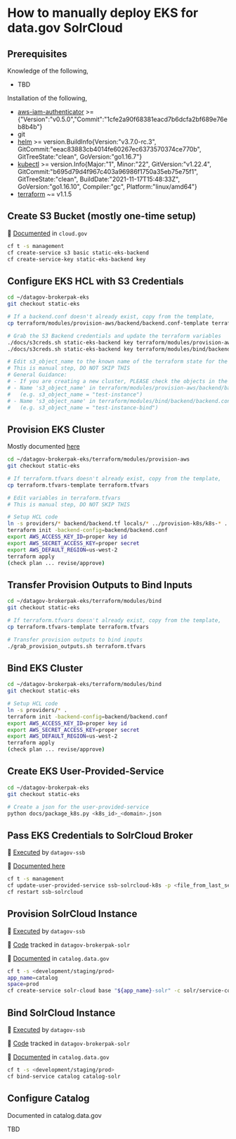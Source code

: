 # How to manually deploy EKS for data.gov SolrCloud

## Prerequisites

Knowledge of the following,
- TBD

Installation of the following,
- [aws-iam-authenticator](https://docs.aws.amazon.com/eks/latest/userguide/install-aws-iam-authenticator.html) >= {"Version":"v0.5.0","Commit":"1cfe2a90f68381eacd7b6dcfa2bf689e76eb8b4b"}
- git
- [helm](https://helm.sh/docs/intro/install/) >= version.BuildInfo{Version:"v3.7.0-rc.3", GitCommit:"eeac83883cb4014fe60267ec6373570374ce770b", GitTreeState:"clean", GoVersion:"go1.16.7"}
- [kubectl](https://kubernetes.io/docs/tasks/tools/#kubectl) >= version.Info{Major:"1", Minor:"22", GitVersion:"v1.22.4", GitCommit:"b695d79d4f967c403a96986f1750a35eb75e75f1", GitTreeState:"clean", BuildDate:"2021-11-17T15:48:33Z", GoVersion:"go1.16.10", Compiler:"gc", Platform:"linux/amd64"}
- [terraform](https://learn.hashicorp.com/tutorials/terraform/install-cli) ~= v1.1.5

## Create S3 Bucket (mostly one-time setup)

:notebook_with_decorative_cover: [Documented](https://cloud.gov/docs/services/s3/) in `cloud.gov`
```bash
cf t -s management
cf create-service s3 basic static-eks-backend
cf create-service-key static-eks-backend key
```

## Configure EKS HCL with S3 Credentials

```bash
cd ~/datagov-brokerpak-eks
git checkout static-eks

# If a backend.conf doesn't already exist, copy from the template,
cp terraform/modules/provision-aws/backend/backend.conf-template terraform/modules/provision-aws/backend/backend.conf

# Grab the S3 Backend credentials and update the terraform variables
./docs/s3creds.sh static-eks-backend key terraform/modules/provision-aws/backend/backend.conf
./docs/s3creds.sh static-eks-backend key terraform/modules/bind/backend/backend.conf

# Edit s3_object_name to the known name of the terraform state for the desired eks deployment
# This is manual step, DO NOT SKIP THIS
# General Guidance:
# - If you are creating a new cluster, PLEASE check the objects in the bucket to ensure an existing state is not overwritten!
# - Name 's3_object_name' in terraform/modules/provision-aws/backend/backend.conf something that will help identify features of the cluster
#   (e.g. s3_object_name = "test-instance")
# - Name 's3_object_name' in terraform/modules/bind/backend/backend.conf the same name as 'provision-aws' with '-bind' appended to the end
#   (e.g. s3_object_name = "test-instance-bind")
```

## Provision EKS Cluster

Mostly documented [here](https://github.com/GSA/datagov-brokerpak-eks/blob/main/terraform/modules/provision-aws/README.md)
```bash
cd ~/datagov-brokerpak-eks/terraform/modules/provision-aws
git checkout static-eks

# If terraform.tfvars doesn't already exist, copy from the template,
cp terraform.tfvars-template terraform.tfvars

# Edit variables in terraform.tfvars
# This is manual step, DO NOT SKIP THIS

# Setup HCL code
ln -s providers/* backend/backend.tf locals/* ../provision-k8s/k8s-* .
terraform init -backend-config=backend/backend.conf
export AWS_ACCESS_KEY_ID=proper key id
export AWS_SECRET_ACCESS_KEY=proper secret
export AWS_DEFAULT_REGION=us-west-2
terraform apply 
(check plan ... revise/approve)
```

## Transfer Provision Outputs to Bind Inputs

```bash
cd ~/datagov-brokerpak-eks/terraform/modules/bind
git checkout static-eks

# If terraform.tfvars doesn't already exist, copy from the template,
cp terraform.tfvars-template terraform.tfvars

# Transfer provision outputs to bind inputs
./grab_provision_outputs.sh terraform.tfvars
```

## Bind EKS Cluster

```bash
cd ~/datagov-brokerpak-eks/terraform/modules/bind
git checkout static-eks

# Setup HCL code
ln -s providers/* .
terraform init -backend-config=backend/backend.conf
export AWS_ACCESS_KEY_ID=proper key id
export AWS_SECRET_ACCESS_KEY=proper secret
export AWS_DEFAULT_REGION=us-west-2
terraform apply
(check plan ... revise/approve)
```

## Create EKS User-Provided-Service

```bash
cd ~/datagov-brokerpak-eks
git checkout static-eks

# Create a json for the user-provided-service
python docs/package_k8s.py <k8s_id>_<domain>.json
```

## Pass EKS Credentials to SolrCloud Broker

:runner: [Executed](https://github.com/GSA/datagov-ssb/blob/main/application-boundary.tf#L6-L19) by `datagov-ssb`

:notebook_with_decorative_cover: [Documented here](https://cloud.gov/docs/services/intro/#setting-up-user-provided-service-instances)
```bash
cf t -s management
cf update-user-provided-service ssb-solrcloud-k8s -p <file_from_last_section>
cf restart ssb-solrcloud
```

## Provision SolrCloud Instance

:runner: [Executed](https://github.com/GSA/datagov-ssb/blob/main/application-boundary.tf#L76-L86) by `datagov-ssb`

:roller_coaster: [Code](https://github.com/GSA/datagov-brokerpak-solr/tree/main/terraform/provision) tracked in `datagov-brokerpak-solr`

:notebook_with_decorative_cover: [Documented](https://github.com/GSA/catalog.data.gov/blob/main/create-cloudgov-services.sh#L21) in `catalog.data.gov`
```bash
cf t -s <development/staging/prod>
app_name=catalog
space=prod
cf create-service solr-cloud base "${app_name}-solr" -c solr/service-config.json -b "ssb-solrcloud-gsa-datagov-${space}" --wait
```

## Bind SolrCloud Instance

:runner: [Executed](https://github.com/GSA/datagov-ssb/blob/main/application-boundary.tf#L76-L86) by `datagov-ssb`

:roller_coaster: [Code](https://github.com/GSA/datagov-brokerpak-solr/tree/main/terraform/bind) tracked in `datagov-brokerpak-solr`

:notebook_with_decorative_cover: [Documented](https://github.com/GSA/catalog.data.gov/blob/main/manifest.yml#L12) in `catalog.data.gov`
```bash
cf t -s <development/staging/prod>
cf bind-service catalog catalog-solr
```

## Configure Catalog

Documented in catalog.data.gov

TBD
